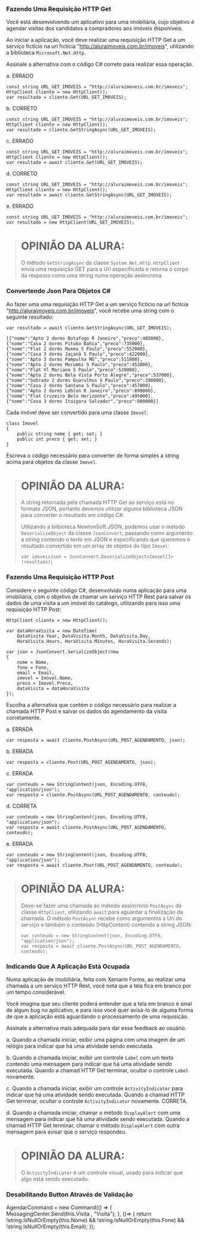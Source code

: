 ﻿### Fazendo Uma Requisição HTTP Get ###

Você está desenvolvendo um aplicativo para uma imobiliária,
cujo objetivo é agendar visitas dos candidatos a compradores
aos imóveis disponíveis.

Ao iniciar a aplicação, você deve realizar uma requisição
HTTP Get a um serviço fictício na url fictícia "http://aluraimoveis.com.br/imoveis",
utilizando a biblioteca `Microsoft.Net.Http`.

Assinale a alternativa com o código C# correto para realizar
essa operação.

a. ERRADO
```
const string URL_GET_IMOVEIS = "http://aluraimoveis.com.br/imoveis";
HttpClient cliente = new HttpClient();
var resultado = cliente.Get(URL_GET_IMOVEIS);
```

b. CORRETO
```
const string URL_GET_IMOVEIS = "http://aluraimoveis.com.br/imoveis";
HttpClient cliente = new HttpClient();
var resultado = cliente.GetStringAsync(URL_GET_IMOVEIS);
```

c. ERRADO
```
const string URL_GET_IMOVEIS = "http://aluraimoveis.com.br/imoveis";
HttpClient cliente = new HttpClient();
var resultado = await cliente.Get(URL_GET_IMOVEIS);
```

d. CORRETO
```
const string URL_GET_IMOVEIS = "http://aluraimoveis.com.br/imoveis";
HttpClient cliente = new HttpClient();
var resultado = await cliente.GetStringAsync(URL_GET_IMOVEIS);
```

e. ERRADO
```
const string URL_GET_IMOVEIS = "http://aluraimoveis.com.br/imoveis";
var resultado = new HttpClient(URL_GET_IMOVEIS);
```

> OPINIÃO DA ALURA:
> =================
> 
> O método `GetStringAsync` da classe `System.Net.Http.HttpClient` 
> envia uma requisição GET para a Uri especificada e retorna o
> corpo da resposta como uma string numa operação assíncrona.

### Convertendo Json Para Objetos C# ###

Ao fazer uma uma requisição HTTP Get a um serviço fictício 
na url fictícia "http://aluraimoveis.com.br/imoveis", você
recebe uma string com o seguinte resultado:

```
var resultado = await cliente.GetStringAsync(URL_GET_IMOVEIS);
```

```
[{"nome":"Apto 2 dorms Botafogo R Janeiro","preco":485000},
{"nome":"Casa 2 dorms Pituba Bahia","preco":735000},
{"nome":"Flat 2 dorms Moema S Paulo","preco":552000},
{"nome":"Casa 3 dorms Jaçanã S Paulo","preco":422000},
{"nome":"Apto 3 dorms Pampulha MG","preco":511000},
{"nome":"Apto 2 dorms Morumbi S Paulo","preco":453000},
{"nome":"Flat Vl Mariana S Paulo","preco":539000},
{"nome":"Apto 2 dorms Bela Vista Porto Alegre","preco":537000},
{"nome":"Sobrado 2 dorms Guarulhos S Paulo","preco":390000},
{"nome":"Casa 2 dorms Santana S Paulo","preco":457000},
{"nome":"Apto 2 dorms Leblon R Janeiro","preco":899000},
{"nome":"Flat Cruzeiro Belo Horizonte","preco":495000},
{"nome":"Casa 3 dorms Itaigara Salvador","preco":880000}]
```

Cada imóvel deve ser convertido para uma classe `Imovel`:

```
class Imovel
{
    public string nome { get; set; }
    public int preco { get; set; }
}
```

Escreva o código necessário para converter de forma simples a
string acima para objetos da classe `Imovel`.

> OPINIÃO DA ALURA:
> =================
> 
> A string retornada pela chamada HTTP Get ao serviço está no formato
> JSON, portanto devemos utilizar alguma biblioteca JSON para converter
> o resultado em código C#.
> 
> Utilizando a bilbioteca NewtonSoft.JSON, podemos usar o método
> `DeserializeObject` da classe `JsonConvert`, passando como
> argumento a string contendo o texto em JSON e especificando
> que queremos o resultado convertido em um array de objetos
> do tipo `Imovel`:
> 
> ```
> var imoveisJson = JsonConvert.DeserializeObject<Imovel[]>(resultado);
> ```


### Fazendo Uma Requisição HTTP Post ###

Considere o seguinte código C#, desenvolvido numa aplicação
para uma imobiliária, com o objetivo de chamar um serviço
HTTP Rest para salvar os dados de uma visita a um imóvel do 
catálogo, utilizando para isso uma requisição HTTP Post:

```
HttpClient cliente = new HttpClient();

var dataHoraVisita = new DateTime(
    DataVisita.Year, DataVisita.Month, DataVisita.Day,
    HoraVisita.Hours, HoraVisita.Minutes, HoraVisita.Seconds);

var json = JsonConvert.SerializeObject(new
{
    nome = Nome,
    fone = Fone,
    email = Email,
    imovel = Imovel.Nome,
    preco = Imovel.Preco,
    dataVisita = dataHoraVisita
});
```

Escolha a alternativa que contém o código necessário para
realizar a chamada HTTP Post e salvar os dados do agendamento
da visita corretamente.

a. ERRADA
```
var resposta = await cliente.PostAsync(URL_POST_AGENDAMENTO, json);
```

b. ERRADA
```
var resposta = cliente.Post(URL_POST_AGENDAMENTO, json);
```

c. ERRADA
```
var conteudo = new StringContent(json, Encoding.UTF8, "application/json");
var resposta = cliente.PostAsync(URL_POST_AGENDAMENTO, conteudo);
```

d. CORRETA
```
var conteudo = new StringContent(json, Encoding.UTF8, "application/json");
var resposta = await cliente.PostAsync(URL_POST_AGENDAMENTO, conteudo);
```

e. ERRADA
```
var conteudo = new StringContent(json, Encoding.UTF8, "application/json");
var resposta = await cliente.Post(URL_POST_AGENDAMENTO, conteudo);
```

> OPINIÃO DA ALURA:
> =================
> 
> Deve-se fazer uma chamada ao método assíncrono `PostAsync` 
> da classe `HttpClient`, utilizando `await` para aguardar
> a finalização da chamada. O método `PostAsync` recebe como
> argumentos a Uri do serviço e também o conteúdo (HttpContent) 
> contendo a string JSON:
> 
> ```
> var conteudo = new StringContent(json, Encoding.UTF8, "application/json");
> var resposta = await cliente.PostAsync(URL_POST_AGENDAMENTO, conteudo);
> ```

### Indicando Que A Aplicação Está Ocupada ###

Numa aplicação de imobiliária, feita com Xamarin Forms,
ao realizar uma chamada a um serviço HTTP Rest, você nota
que a tela fica em branco por um tempo considerável.

Você imagina que seu cliente poderá entender que a tela em
branco é sinal de algum bug no aplicativo, e para isso você
quer avisá-lo de alguma forma de que a aplicação está aguardando
o processamento de uma requisição.

Assinale a alternativa mais adequada para dar esse feedback
ao usuário.

a. Quando a chamada iniciar, exibir uma página 
com uma imagem de um relógio para indicar que
há uma atividade sendo executada.

b. Quando a chamada iniciar, exibir um controle `Label` 
com um texto contendo uma mensagem para indicar que
há uma atividade sendo executada. Quando a chamad HTTP Get
terminar, ocultar o controle `Label` novamente.

c. Quando a chamada iniciar, exibir um controle `ActivityIndicator` para indicar que
há uma atividade sendo executada. Quando a chamad HTTP Get
terminar, ocultar o controle `ActivityIndicator` novamente.
CORRETA.

d. Quando a chamada iniciar, chamar o método `DisplayAlert`
com uma mensagem para indicar que
há uma atividade sendo executada. Quando a chamad HTTP Get
terminar, chamar o método `DisplayAlert` com outra mensagem
para avisar que o serviço respondeu.

> OPINIÃO DA ALURA:
> =================
> 
> O `ActivityIndicator` é um controle visual, usado para indicar
> que algo está sendo executado.

### Desabilitando Button Através de Validação ###

AgendarCommand = new Command(() =>
{
    MessagingCenter.Send<Visita>(this.Visita
        , "Visita");
}, ()=>
{
    return !string.IsNullOrEmpty(this.Nome)
        && !string.IsNullOrEmpty(this.Fone)
        && !string.IsNullOrEmpty(this.Email);
});
